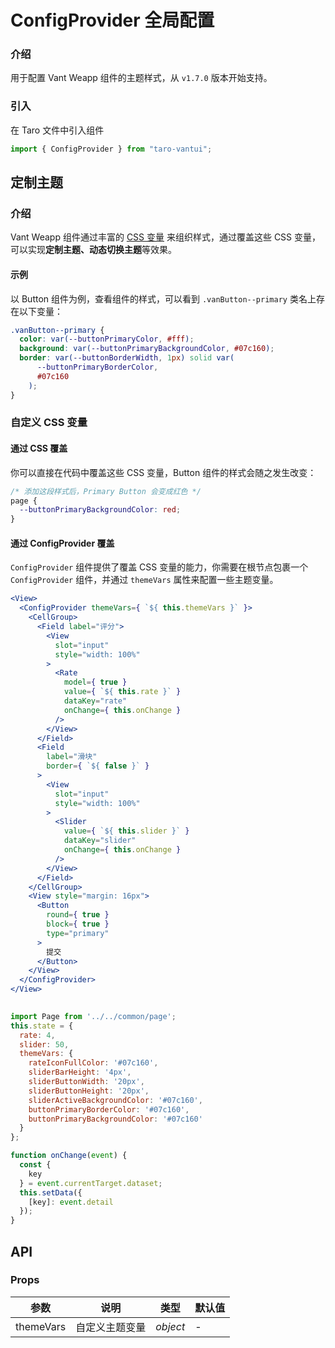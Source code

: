 # ConfigProvider 全局配置

### 介绍

用于配置 Vant Weapp 组件的主题样式，从 `v1.7.0` 版本开始支持。

### 引入

在 Taro 文件中引入组件

```js
import { ConfigProvider } from "taro-vantui"; 
```

## 定制主题

### 介绍

Vant Weapp 组件通过丰富的 [CSS 变量](https://developer.mozilla.org/zh-CN/docs/Web/CSS/Using_CSS_custom_properties) 来组织样式，通过覆盖这些 CSS 变量，可以实现**定制主题、动态切换主题**等效果。

#### 示例

以 Button 组件为例，查看组件的样式，可以看到 `.vanButton--primary` 类名上存在以下变量：

```css
.vanButton--primary {
  color: var(--buttonPrimaryColor, #fff);
  background: var(--buttonPrimaryBackgroundColor, #07c160);
  border: var(--buttonBorderWidth, 1px) solid var(
      --buttonPrimaryBorderColor,
      #07c160
    );
}
```

### 自定义 CSS 变量

#### 通过 CSS 覆盖

你可以直接在代码中覆盖这些 CSS 变量，Button 组件的样式会随之发生改变：

```css
/* 添加这段样式后，Primary Button 会变成红色 */
page {
  --buttonPrimaryBackgroundColor: red;
}
```

#### 通过 ConfigProvider 覆盖

`ConfigProvider` 组件提供了覆盖 CSS 变量的能力，你需要在根节点包裹一个 `ConfigProvider` 组件，并通过 `themeVars` 属性来配置一些主题变量。

```jsx
<View>
  <ConfigProvider themeVars={ `${ this.themeVars }` }>
    <CellGroup>
      <Field label="评分">
        <View
          slot="input"
          style="width: 100%"
        >
          <Rate
            model={ true }
            value={ `${ this.rate }` }
            dataKey="rate"
            onChange={ this.onChange }
          />
        </View>
      </Field>
      <Field
        label="滑块"
        border={ `${ false }` }
      >
        <View
          slot="input"
          style="width: 100%"
        >
          <Slider
            value={ `${ this.slider }` }
            dataKey="slider"
            onChange={ this.onChange }
          />
        </View>
      </Field>
    </CellGroup>
    <View style="margin: 16px">
      <Button
        round={ true }
        block={ true }
        type="primary"
      >
        提交
      </Button>
    </View>
  </ConfigProvider>
</View>
 
```

```js
import Page from '../../common/page';
this.state = {
  rate: 4,
  slider: 50,
  themeVars: {
    rateIconFullColor: '#07c160',
    sliderBarHeight: '4px',
    sliderButtonWidth: '20px',
    sliderButtonHeight: '20px',
    sliderActiveBackgroundColor: '#07c160',
    buttonPrimaryBorderColor: '#07c160',
    buttonPrimaryBackgroundColor: '#07c160'
  }
};

function onChange(event) {
  const {
    key
  } = event.currentTarget.dataset;
  this.setData({
    [key]: event.detail
  });
} 
```

## API

### Props

| 参数       | 说明           | 类型     | 默认值 |
| ---------- | -------------- | -------- | ------ |
| themeVars | 自定义主题变量 | _object_ | -      |
